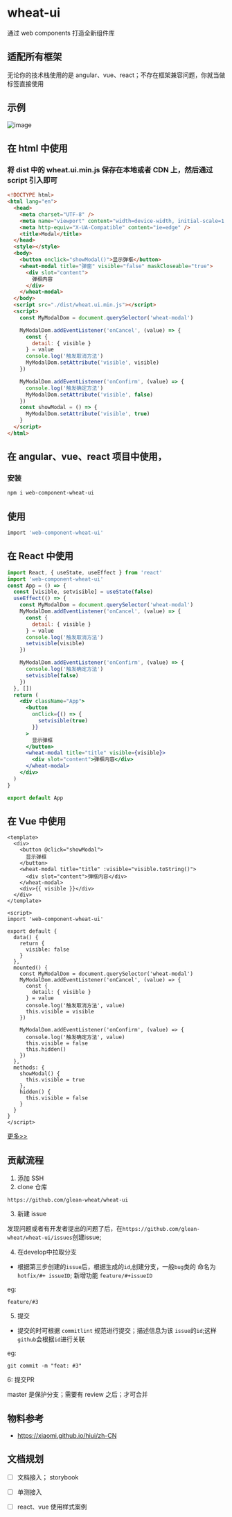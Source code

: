 # wheat-ui

通过 web components 打造全新组件库

## 适配所有框架

无论你的技术栈使用的是 angular、vue、react；不存在框架兼容问题，你就当做标签直接使用

## 示例
![image](https://user-images.githubusercontent.com/24740506/121101469-7a400980-c82e-11eb-9b25-ba99cc5a4041.png)

## 在 html 中使用

### 将 dist 中的 wheat.ui.min.js 保存在本地或者 CDN 上，然后通过 script 引入即可

```html
<!DOCTYPE html>
<html lang="en">
  <head>
    <meta charset="UTF-8" />
    <meta name="viewport" content="width=device-width, initial-scale=1.0" />
    <meta http-equiv="X-UA-Compatible" content="ie=edge" />
    <title>Modal</title>
  </head>
  <style></style>
  <body>
    <button onclick="showModal()">显示弹框</button>
    <wheat-modal title="弹窗" visible="false" maskCloseable="true">
      <div slot="content">
        弹框内容
      </div>
    </wheat-modal>
  </body>
  <script src="./dist/wheat.ui.min.js"></script>
  <script>
    const MyModalDom = document.querySelector('wheat-modal')

    MyModalDom.addEventListener('onCancel', (value) => {
      const {
        detail: { visible }
      } = value
      console.log('触发取消方法')
      MyModalDom.setAttribute('visible', visible)
    })

    MyModalDom.addEventListener('onConfirm', (value) => {
      console.log('触发确定方法')
      MyModalDom.setAttribute('visible', false)
    })
    const showModal = () => {
      MyModalDom.setAttribute('visible', true)
    }
  </script>
</html>
```

## 在 angular、vue、react 项目中使用，

### 安装

```bash
npm i web-component-wheat-ui

```

## 使用

```bash
import 'web-component-wheat-ui'

```

## 在 React 中使用

```jsx
import React, { useState, useEffect } from 'react'
import 'web-component-wheat-ui'
const App = () => {
  const [visible, setvisible] = useState(false)
  useEffect(() => {
    const MyModalDom = document.querySelector('wheat-modal')
    MyModalDom.addEventListener('onCancel', (value) => {
      const {
        detail: { visible }
      } = value
      console.log('触发取消方法')
      setvisible(visible)
    })

    MyModalDom.addEventListener('onConfirm', (value) => {
      console.log('触发确定方法')
      setvisible(false)
    })
  }, [])
  return (
    <div className="App">
      <button
        onClick={() => {
          setvisible(true)
        }}
      >
        显示弹框
      </button>
      <wheat-modal title="title" visible={visible}>
        <div slot="content">弹框内容</div>
      </wheat-modal>
    </div>
  )
}

export default App
```

## 在 Vue 中使用

```vue
<template>
  <div>
    <button @click="showModal">
      显示弹框
    </button>
    <wheat-modal title="title" :visible="visible.toString()">
      <div slot="content">弹框内容</div>
    </wheat-modal>
    <div>{{ visible }}</div>
  </div>
</template>

<script>
import 'web-component-wheat-ui'

export default {
  data() {
    return {
      visible: false
    }
  },
  mounted() {
    const MyModalDom = document.querySelector('wheat-modal')
    MyModalDom.addEventListener('onCancel', (value) => {
      const {
        detail: { visible }
      } = value
      console.log('触发取消方法', value)
      this.visible = visible
    })

    MyModalDom.addEventListener('onConfirm', (value) => {
      console.log('触发确定方法', value)
      this.visible = false
      this.hidden()
    })
  },
  methods: {
    showModal() {
      this.visible = true
    },
    hidden() {
      this.visible = false
    }
  }
}
</script>
```

[更多>>](https://github.com/glean-wheat/wheat-ui/tree/master/src)

## 贡献流程
1.  添加 SSH 
2. clone 仓库

```
https://github.com/glean-wheat/wheat-ui
```
3. 新建 issue

发现问题或者有开发者提出的问题了后，在`https://github.com/glean-wheat/wheat-ui/issues`创建issue;

4. 在develop中拉取分支

- 根据第三步创建的`issue`后，根据生成的`id`,创建分支，一般`bug`类的 命名为 `hotfix/#+ issueID`; 新增功能 `feature/#+issueID`

eg:

```
feature/#3
```

5. 提交

- 提交的时可根据 `commitlint` 规范进行提交；描述信息为该 `issue`的`id`;这样`github`会根据`id`进行关联

eg:

```
git commit -m "feat: #3"
```

6: 提交PR

master 是保护分支；需要有 review 之后；才可合并
## 物料参考

- https://xiaomi.github.io/hiui/zh-CN

## 文档规划

- [ ] 文档接入； storybook
- [ ] 单测接入
- [ ] react、vue 使用样式案例

